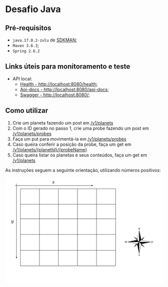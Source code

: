 # Desafio Java

## Pré-requisitos

- `java.17.0.2-zulu` de [SDKMAN](https://sdkman.io/usage);
- `Maven 3.6.3`;
- `Spring 2.6.2`

## Links úteis para monitoramento e teste

- API local:
    - [Health - http://localhost:8080/health](http://localhost:8080/health/);
    - [Api-docs - http://localhost:8080/api-docs](http://localhost:8080/api-docs);
    - [Swagger - http://localhost:8080/](http://localhost:8080/);

## Como utilizar

1. Crie um planeta fazendo um post
   em [/v1/planets](http://localhost:8080/swagger-ui/index.html?configUrl=/api-docs/swagger-config#/Planet%20Controller/createPlanet)
2. Com o ID gerado no passo 1, crie uma probe fazendo um post
   em [/v1/planets/probes](http://localhost:8080/swagger-ui/index.html?configUrl=/api-docs/swagger-config#/Probe%20Controller/createProbe)
3. Faça um put para movimentá-la
   em [/v1/planets/probes](http://localhost:8080/swagger-ui/index.html?configUrl=/api-docs/swagger-config#/Probe%20Controller/createProbe)
4. Caso queira conferir a posição da probe, faça um get
   em [/v1/planets/{planetId}/{probeName}](http://localhost:8080/swagger-ui/index.html?configUrl=/api-docs/swagger-config#/Probe%20Controller/getProbe)
5. Caso queira listar os planetas e seus conteúdos, faça um get
   em [/v1/planets](http://localhost:8080/swagger-ui/index.html?configUrl=/api-docs/swagger-config#/Planet%20Controller/getPlanets)

As instruções seguem a seguinte orientação, utilizando números positivos:

![Alt text](instruction.png?raw=true "Instruction")
